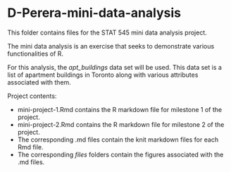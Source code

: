# D-Perera-mini-data-analysis

This folder contains files for the STAT 545 mini data analysis project.

The mini data analysis is an exercise that seeks to demonstrate various functionalities of R.

For this analysis, the *apt_buildings* data set will be used. This data set is a list of apartment buildings in Toronto along with various attributes associated with them. 

Project contents:
- mini-project-1.Rmd contains the R markdown file for milestone 1 of the project. 
- mini-project-2.Rmd contains the R markdown file for milestone 2 of the project. 
- The corresponding .md files contain the knit markdown files for each Rmd file. 
- The corresponding *files* folders contain the figures associated with the .md files. 